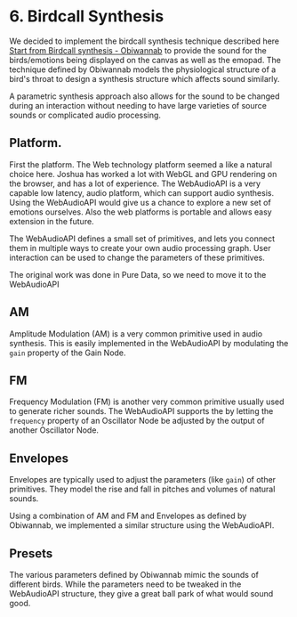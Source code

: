 # 6. Birdcall Synthesis


We decided to implement the birdcall synthesis technique described here [Start from Birdcall synthesis - Obiwannab](http://obiwannabe.co.uk/tutorials/html/tutorial_birds.html) to provide the sound for the birds/emotions being displayed on the canvas as well as the emopad. The technique defined by Obiwannab models the physiological structure of a bird's throat to design a synthesis structure which affects sound similarly.

A parametric synthesis approach also allows for the sound to be changed during an interaction without needing to have large varieties of source sounds or complicated audio processing.

## Platform.
First the platform. The Web technology platform seemed a like a natural choice here. Joshua has worked a lot with WebGL and GPU rendering on the browser, and has a lot of experience. The WebAudioAPI is a very capable low latency, audio platform, which can support audio synthesis. Using the WebAudioAPI would give us a chance to explore a new set of emotions ourselves. Also the web platforms is portable and allows easy extension in the future.

The WebAudioAPI defines a small set of primitives, and lets you connect them in multiple ways to create your own audio processing graph. User interaction can be used to change the parameters of these primitives.

The original work was done in Pure Data, so we need to move it to the WebAudioAPI

## AM
Amplitude Modulation (AM) is a very common primitive used in audio synthesis. This is easily implemented in the WebAudioAPI by modulating the `gain` property of the Gain Node.


## FM
Frequency Modulation (FM) is another very common primitive usually used to generate richer sounds. The WebAudioAPI supports the by letting the `frequency` property of an Oscillator Node be adjusted by the output of another Oscillator Node.

## Envelopes
Envelopes are typically used to adjust the parameters (like `gain`) of other primitives. They model the rise and fall in pitches and volumes of natural sounds.

Using a combination of AM and FM and Envelopes as defined by Obiwannab, we implemented a similar structure using the WebAudioAPI.

## Presets
The various parameters defined by Obiwannab mimic the sounds of different birds. While the parameters need to be tweaked in the WebAudioAPI structure, they give a great ball park of what would sound good.

